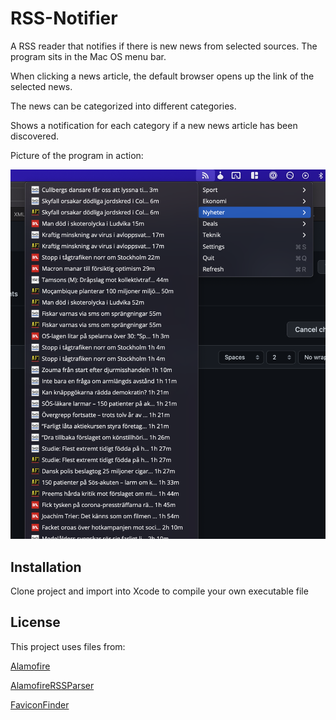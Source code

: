 # RSS-Notifier

A RSS reader that notifies if there is new news from selected sources.
The program sits in the Mac OS menu bar.

When clicking a news article, the default browser opens up the link of the selected news.

The news can be categorized into different categories.

Shows a notification for each category if a new news article has been discovered.


Picture of the program in action:

![alt text](https://github.com/danielkastberg/RSS-Notifier/blob/d9fd06d40ad33345e2612e68f428d7bd095ba975/RSS-Notifier/Resources/usage.png)


## Installation
Clone project and import into Xcode to compile your own executable file


## License
This project uses files from:

[Alamofire](https://github.com/Alamofire/Alamofire/)

[AlamofireRSSParser](https://github.com/AdeptusAstartes/AlamofireRSSParser/)

[FaviconFinder](https://github.com/will-lumley/FaviconFinder/)
